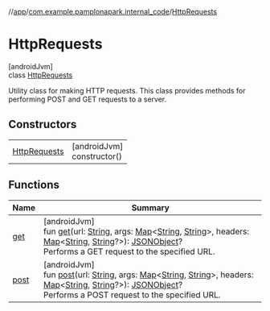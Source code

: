 //[app](../../../index.md)/[com.example.pamplonapark.internal_code](../index.md)/[HttpRequests](index.md)

# HttpRequests

[androidJvm]\
class [HttpRequests](index.md)

Utility class for making HTTP requests. This class provides methods for performing POST and GET requests to a server.

## Constructors

| | |
|---|---|
| [HttpRequests](-http-requests.md) | [androidJvm]<br>constructor() |

## Functions

| Name | Summary |
|---|---|
| [get](get.md) | [androidJvm]<br>fun [get](get.md)(url: [String](https://kotlinlang.org/api/latest/jvm/stdlib/kotlin/-string/index.html), args: [Map](https://kotlinlang.org/api/latest/jvm/stdlib/kotlin.collections/-map/index.html)&lt;[String](https://kotlinlang.org/api/latest/jvm/stdlib/kotlin/-string/index.html), [String](https://kotlinlang.org/api/latest/jvm/stdlib/kotlin/-string/index.html)&gt;, headers: [Map](https://kotlinlang.org/api/latest/jvm/stdlib/kotlin.collections/-map/index.html)&lt;[String](https://kotlinlang.org/api/latest/jvm/stdlib/kotlin/-string/index.html), [String](https://kotlinlang.org/api/latest/jvm/stdlib/kotlin/-string/index.html)?&gt;): [JSONObject](https://developer.android.com/reference/kotlin/org/json/JSONObject.html)?<br>Performs a GET request to the specified URL. |
| [post](post.md) | [androidJvm]<br>fun [post](post.md)(url: [String](https://kotlinlang.org/api/latest/jvm/stdlib/kotlin/-string/index.html), args: [Map](https://kotlinlang.org/api/latest/jvm/stdlib/kotlin.collections/-map/index.html)&lt;[String](https://kotlinlang.org/api/latest/jvm/stdlib/kotlin/-string/index.html), [String](https://kotlinlang.org/api/latest/jvm/stdlib/kotlin/-string/index.html)&gt;, headers: [Map](https://kotlinlang.org/api/latest/jvm/stdlib/kotlin.collections/-map/index.html)&lt;[String](https://kotlinlang.org/api/latest/jvm/stdlib/kotlin/-string/index.html), [String](https://kotlinlang.org/api/latest/jvm/stdlib/kotlin/-string/index.html)?&gt;): [JSONObject](https://developer.android.com/reference/kotlin/org/json/JSONObject.html)?<br>Performs a POST request to the specified URL. |
